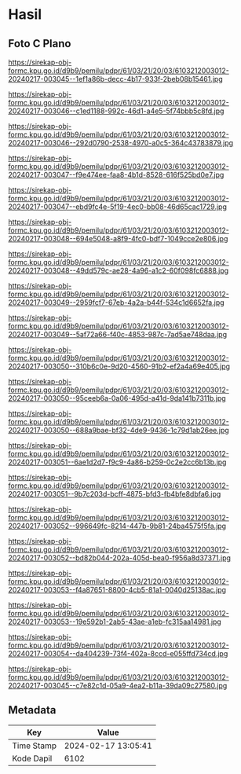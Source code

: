 # Hasil

## Foto C Plano

https://sirekap-obj-formc.kpu.go.id/d9b9/pemilu/pdpr/61/03/21/20/03/6103212003012-20240217-003045--1ef1a86b-decc-4b17-933f-2beb08b15461.jpg

https://sirekap-obj-formc.kpu.go.id/d9b9/pemilu/pdpr/61/03/21/20/03/6103212003012-20240217-003046--c1ed1188-992c-46d1-a4e5-5f74bbb5c8fd.jpg

https://sirekap-obj-formc.kpu.go.id/d9b9/pemilu/pdpr/61/03/21/20/03/6103212003012-20240217-003046--292d0790-2538-4970-a0c5-364c43783879.jpg

https://sirekap-obj-formc.kpu.go.id/d9b9/pemilu/pdpr/61/03/21/20/03/6103212003012-20240217-003047--f9e474ee-faa8-4b1d-8528-616f525bd0e7.jpg

https://sirekap-obj-formc.kpu.go.id/d9b9/pemilu/pdpr/61/03/21/20/03/6103212003012-20240217-003047--ebd9fc4e-5f19-4ec0-bb08-46d65cac1729.jpg

https://sirekap-obj-formc.kpu.go.id/d9b9/pemilu/pdpr/61/03/21/20/03/6103212003012-20240217-003048--694e5048-a8f9-4fc0-bdf7-1049cce2e806.jpg

https://sirekap-obj-formc.kpu.go.id/d9b9/pemilu/pdpr/61/03/21/20/03/6103212003012-20240217-003048--49dd579c-ae28-4a96-a1c2-60f098fc6888.jpg

https://sirekap-obj-formc.kpu.go.id/d9b9/pemilu/pdpr/61/03/21/20/03/6103212003012-20240217-003049--2959fcf7-67eb-4a2a-b44f-534c1d6652fa.jpg

https://sirekap-obj-formc.kpu.go.id/d9b9/pemilu/pdpr/61/03/21/20/03/6103212003012-20240217-003049--5af72a66-f40c-4853-987c-7ad5ae748daa.jpg

https://sirekap-obj-formc.kpu.go.id/d9b9/pemilu/pdpr/61/03/21/20/03/6103212003012-20240217-003050--310b6c0e-9d20-4560-91b2-ef2a4a69e405.jpg

https://sirekap-obj-formc.kpu.go.id/d9b9/pemilu/pdpr/61/03/21/20/03/6103212003012-20240217-003050--95ceeb6a-0a06-495d-a41d-9da141b7311b.jpg

https://sirekap-obj-formc.kpu.go.id/d9b9/pemilu/pdpr/61/03/21/20/03/6103212003012-20240217-003050--688a9bae-bf32-4de9-9436-1c79d1ab26ee.jpg

https://sirekap-obj-formc.kpu.go.id/d9b9/pemilu/pdpr/61/03/21/20/03/6103212003012-20240217-003051--6ae1d2d7-f9c9-4a86-b259-0c2e2cc6b13b.jpg

https://sirekap-obj-formc.kpu.go.id/d9b9/pemilu/pdpr/61/03/21/20/03/6103212003012-20240217-003051--9b7c203d-bcff-4875-bfd3-fb4bfe8dbfa6.jpg

https://sirekap-obj-formc.kpu.go.id/d9b9/pemilu/pdpr/61/03/21/20/03/6103212003012-20240217-003052--996649fc-8214-447b-9b81-24ba4575f5fa.jpg

https://sirekap-obj-formc.kpu.go.id/d9b9/pemilu/pdpr/61/03/21/20/03/6103212003012-20240217-003052--bd82b044-202a-405d-bea0-f956a8d37371.jpg

https://sirekap-obj-formc.kpu.go.id/d9b9/pemilu/pdpr/61/03/21/20/03/6103212003012-20240217-003053--f4a87651-8800-4cb5-81a1-0040d25138ac.jpg

https://sirekap-obj-formc.kpu.go.id/d9b9/pemilu/pdpr/61/03/21/20/03/6103212003012-20240217-003053--19e592b1-2ab5-43ae-a1eb-fc315aa14981.jpg

https://sirekap-obj-formc.kpu.go.id/d9b9/pemilu/pdpr/61/03/21/20/03/6103212003012-20240217-003054--da404239-73f4-402a-8ccd-e055ffd734cd.jpg

https://sirekap-obj-formc.kpu.go.id/d9b9/pemilu/pdpr/61/03/21/20/03/6103212003012-20240217-003045--c7e82c1d-05a9-4ea2-b11a-39da09c27580.jpg


## Metadata

| Key        | Value               |
| ---------- | ------------------- |
| Time Stamp | 2024-02-17 13:05:41 |
| Kode Dapil | 6102                |



